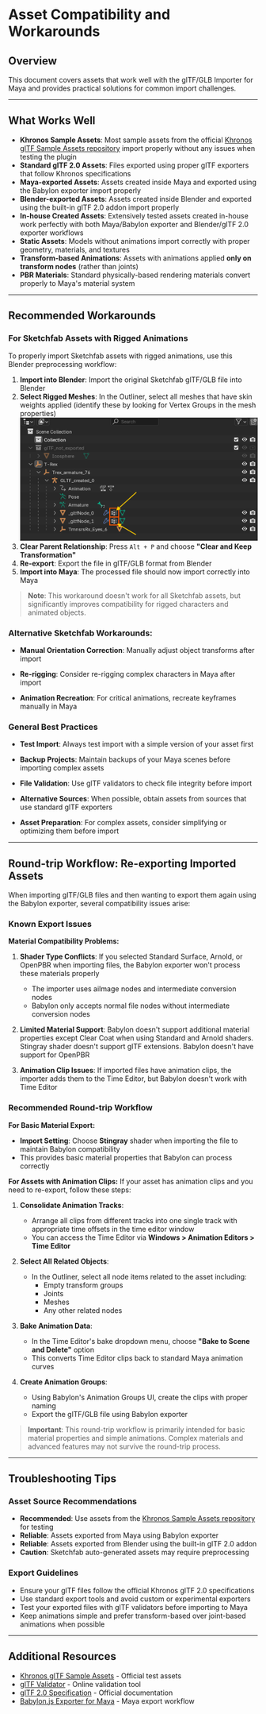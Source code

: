 # Asset Compatibility and Workarounds

## Overview

This document covers assets that work well with the glTF/GLB Importer for Maya and provides practical solutions for common import challenges.

---

## What Works Well

- **Khronos Sample Assets**: Most sample assets from the official [Khronos glTF Sample Assets repository](https://github.com/KhronosGroup/glTF-Sample-Assets) import properly without any issues when testing the plugin
- **Standard glTF 2.0 Assets**: Files exported using proper glTF exporters that follow Khronos specifications
- **Maya-exported Assets**: Assets created inside Maya and exported using the Babylon exporter import properly
- **Blender-exported Assets**: Assets created inside Blender and exported using the built-in glTF 2.0 addon import properly
- **In-house Created Assets**: Extensively tested assets created in-house work perfectly with both Maya/Babylon exporter and Blender/glTF 2.0 exporter workflows
- **Static Assets**: Models without animations import correctly with proper geometry, materials, and textures
- **Transform-based Animations**: Assets with animations applied **only on transform nodes** (rather than joints)
- **PBR Materials**: Standard physically-based rendering materials convert properly to Maya's material system

---

## Recommended Workarounds

### For Sketchfab Assets with Rigged Animations
To properly import Sketchfab assets with rigged animations, use this Blender preprocessing workflow:

1. **Import into Blender**: Import the original Sketchfab glTF/GLB file into Blender
2. **Select Rigged Meshes**: In the Outliner, select all meshes that have skin weights applied (identify these by looking for Vertex Groups in the mesh properties)
![Screenshot](img/image_blender_skinned_meshes.png)
3. **Clear Parent Relationship**: Press `Alt + P` and choose **"Clear and Keep Transformation"**
4. **Re-export**: Export the file in glTF/GLB format from Blender
5. **Import into Maya**: The processed file should now import correctly into Maya

> **Note**: This workaround doesn't work for all Sketchfab assets, but significantly improves compatibility for rigged characters and animated objects.

### Alternative Sketchfab Workarounds:

- **Manual Orientation Correction**: Manually adjust object transforms after import

- **Re-rigging**: Consider re-rigging complex characters in Maya after import

- **Animation Recreation**: For critical animations, recreate keyframes manually in Maya

### General Best Practices

- **Test Import**: Always test import with a simple version of your asset first

- **Backup Projects**: Maintain backups of your Maya scenes before importing complex assets

- **File Validation**: Use glTF validators to check file integrity before import

- **Alternative Sources**: When possible, obtain assets from sources that use standard glTF exporters

- **Asset Preparation**: For complex assets, consider simplifying or optimizing them before import

---

## Round-trip Workflow: Re-exporting Imported Assets

When importing glTF/GLB files and then wanting to export them again using the Babylon exporter, several compatibility issues arise:

### Known Export Issues

**Material Compatibility Problems:**

1. **Shader Type Conflicts**: If you selected Standard Surface, Arnold, or OpenPBR when importing files, the Babylon exporter won't process these materials properly
   - The importer uses aiImage nodes and intermediate conversion nodes
   - Babylon only accepts normal file nodes without intermediate conversion nodes

2. **Limited Material Support**: Babylon doesn't support additional material properties except Clear Coat when using Standard and Arnold shaders. Stingray shader doesn't support glTF extensions. Babylon doesn't have support for OpenPBR

3. **Animation Clip Issues**: If imported files have animation clips, the importer adds them to the Time Editor, but Babylon doesn't work with Time Editor

### Recommended Round-trip Workflow

**For Basic Material Export:**
- **Import Setting**: Choose **Stingray** shader when importing the file to maintain Babylon compatibility
- This provides basic material properties that Babylon can process correctly

**For Assets with Animation Clips:**
If your asset has animation clips and you need to re-export, follow these steps:

1. **Consolidate Animation Tracks**: 
   - Arrange all clips from different tracks into one single track with appropriate time offsets in the time editor window
   - You can access the Time Editor via **Windows > Animation Editors > Time Editor**
   
2. **Select All Related Objects**: 
   - In the Outliner, select all node items related to the asset including:
     - Empty transform groups
     - Joints
     - Meshes
     - Any other related nodes
   
3. **Bake Animation Data**: 
   - In the Time Editor's bake dropdown menu, choose **"Bake to Scene and Delete"** option
   - This converts Time Editor clips back to standard Maya animation curves
   
4. **Create Animation Groups**: 
   - Using Babylon's Animation Groups UI, create the clips with proper naming
   - Export the glTF/GLB file using Babylon exporter

> **Important**: This round-trip workflow is primarily intended for basic material properties and simple animations. Complex materials and advanced features may not survive the round-trip process.

---

## Troubleshooting Tips

### Asset Source Recommendations
- **Recommended**: Use assets from the [Khronos Sample Assets repository](https://github.com/KhronosGroup/glTF-Sample-Assets) for testing
- **Reliable**: Assets exported from Maya using Babylon exporter
- **Reliable**: Assets exported from Blender using the built-in glTF 2.0 addon
- **Caution**: Sketchfab auto-generated assets may require preprocessing

### Export Guidelines
- Ensure your glTF files follow the official Khronos glTF 2.0 specifications
- Use standard export tools and avoid custom or experimental exporters
- Test your exported files with glTF validators before importing to Maya
- Keep animations simple and prefer transform-based over joint-based animations when possible

---

## Additional Resources

- [Khronos glTF Sample Assets](https://github.com/KhronosGroup/glTF-Sample-Assets) - Official test assets
- [glTF Validator](https://github.khronos.org/glTF-Validator/) - Online validation tool
- [glTF 2.0 Specification](https://registry.khronos.org/glTF/specs/2.0/glTF-2.0.html) - Official documentation
- [Babylon.js Exporter for Maya](https://doc.babylonjs.com/features/featuresDeepDive/Exporters/Maya) - Maya export workflow 